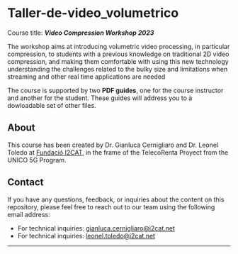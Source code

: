 # Taller-de-video_volumetrico



Course title: ***Video Compression Workshop 2023***

The workshop aims at introducing volumetric video processing, in particular
compression, to students with a previous knowledge on traditional 2D video compression,
and making them comfortable with using this new technology understanding the challenges
related to the bulky size and limitations when streaming and other real time applications are
needed

The course is supported by two **PDF guides**, one for the course instructor and another for the student. These guides will address you to a dowloadable set of other files.



 



## About


This course has been created by Dr. Gianluca Cernigliaro and Dr. Leonel Toledo at [Fundació I2CAT](https://i2cat.net/), in the frame of the TelecoRenta Proyect from the UNICO 5G Program.        


## Contact


If you have any questions, feedback, or inquiries about the content on this repository, please feel free to reach out to our team using the following email address:


- For technical inquiries: [gianluca.cernigliaro@i2cat.net](mailto:gianluca.cernigliaro@gmail.com)
- For technical inquiries: [leonel.toledo@i2cat.net](mailto:leonel.toledo@i2cat.net)





---
